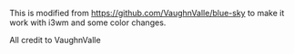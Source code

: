 This is modified from https://github.com/VaughnValle/blue-sky to make it work with i3wm and some color changes.

All credit to VaughnValle
